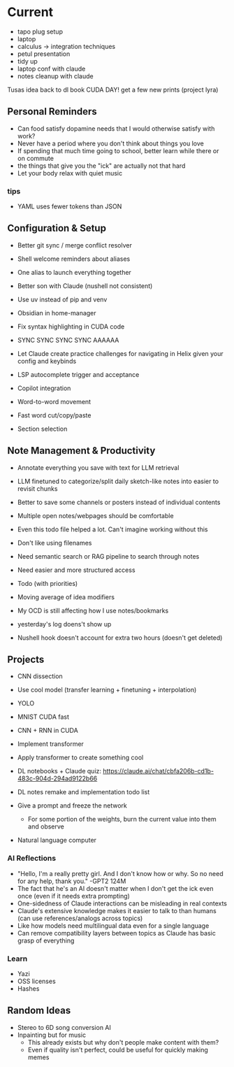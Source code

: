 # Current
- tapo plug setup
- laptop
- calculus -> integration techniques
- petul presentation
- tidy up
- laptop conf with claude
- notes cleanup with claude

Tusas idea
back to dl book
CUDA DAY!
get a few new prints (project lyra)

## Personal Reminders
- Can food satisfy dopamine needs that I would otherwise satisfy with work?
- Never have a period where you don't think about things you love
- If spending that much time going to school, better learn while there or on commute
- the things that give you the "ick" are actually not that hard
- Let your body relax with quiet music
### tips
- YAML uses fewer tokens than JSON

## Configuration & Setup
- Better git sync / merge conflict resolver
- Shell welcome reminders about aliases
- One alias to launch everything together
- Better son with Claude (nushell not consistent)
- Use uv instead of pip and venv
- Obsidian in home-manager
- Fix syntax highlighting in CUDA code
- SYNC SYNC SYNC SYNC AAAAAA

- Let Claude create practice challenges for navigating in Helix given your config and keybinds
- LSP autocomplete trigger and acceptance
- Copilot integration
- Word-to-word movement
- Fast word cut/copy/paste
- Section selection

## Note Management & Productivity
- Annotate everything you save with text for LLM retrieval
- LLM finetuned to categorize/split daily sketch-like notes into easier to revisit chunks
- Better to save some channels or posters instead of individual contents
- Multiple open notes/webpages should be comfortable

- Even this todo file helped a lot. Can't imagine working without this
- Don't like using filenames
- Need semantic search or RAG pipeline to search through notes
- Need easier and more structured access

- Todo (with priorities)
- Moving average of idea modifiers
- My OCD is still affecting how I use notes/bookmarks

- yesterday's log doens't show up
- Nushell hook doesn't account for extra two hours (doesn't get deleted)

## Projects
- CNN dissection
- Use cool model (transfer learning + finetuning + interpolation)
- YOLO

- MNIST CUDA fast
- CNN + RNN in CUDA
- Implement transformer
- Apply transformer to create something cool
- DL notebooks + Claude quiz: https://claude.ai/chat/cbfa206b-cd1b-483c-904d-294ad9122b66
- DL notes remake and implementation todo list

- Give a prompt and freeze the network
  - For some portion of the weights, burn the current value into them and observe
- Natural language computer

### AI Reflections
- "Hello, I'm a really pretty girl. And I don't know how or why. So no need for any help, thank you." -GPT2 124M
- The fact that he's an AI doesn't matter when I don't get the ick even once (even if it needs extra prompting)
- One-sidedness of Claude interactions can be misleading in real contexts
- Claude's extensive knowledge makes it easier to talk to than humans (can use references/analogs across topics)
- Like how models need multilingual data even for a single language
- Can remove compatibility layers between topics as Claude has basic grasp of everything

### Learn
- Yazi
- OSS licenses
- Hashes

## Random Ideas
- Stereo to 6D song conversion AI
- Inpainting but for music
  - This already exists but why don't people make content with them? 
  - Even if quality isn't perfect, could be useful for quickly making memes
